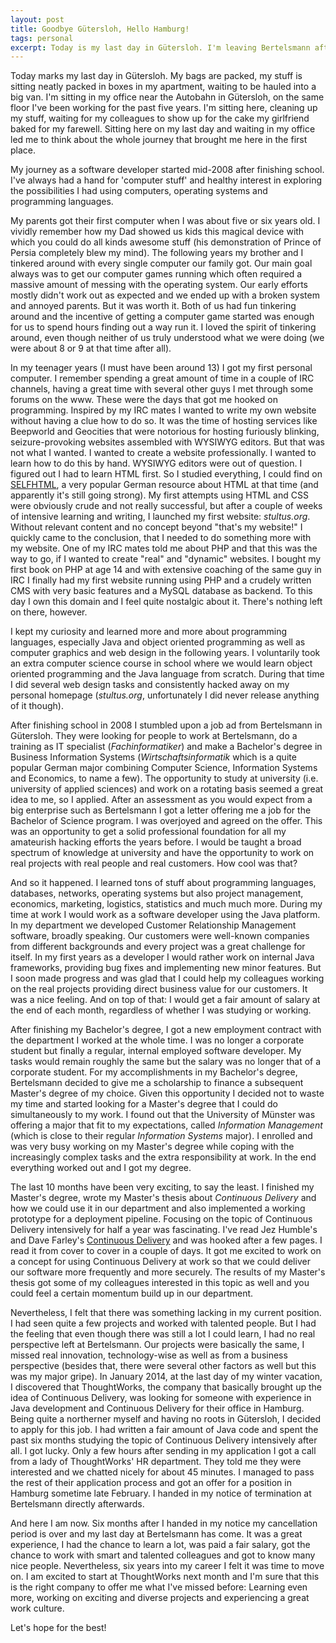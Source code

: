 ```yaml
---
layout: post
title: Goodbye Gütersloh, Hello Hamburg!
tags: personal
excerpt: Today is my last day in Gütersloh. I'm leaving Bertelsmann after six exciting years. This post is about the my previous journey as a software developer and about my future in Hamburg.
---
```


Today marks my last day in Gütersloh. My bags are packed, my stuff is sitting neatly packed in boxes in my apartment, waiting to be hauled into a big van. I'm sitting in my office near the Autobahn in Gütersloh, on the same floor I've been working for the past five years. I'm sitting here, cleaning up my stuff, waiting for my colleagues to show up for the cake my girlfriend baked for my farewell. Sitting here on my last day and waiting in my office led me to think about the whole journey that brought me here in the first place.

My journey as a software developer started mid-2008 after finishing school. I've always had a hand for 'computer stuff' and healthy interest in exploring the possibilities I had using computers, operating systems and programming languages.

My parents got their first computer when I was about five or six years old. I vividly remember how my Dad showed us kids this magical device with which you could do all kinds awesome stuff (his demonstration of Prince of Persia completely blew my mind). The following years my brother and I tinkered around with every single computer our family got. Our main goal always was to get our computer games running which often required a massive amount of messing with the operating system. Our early efforts mostly didn't work out as expected and we ended up with a broken system and annoyed parents. But it was worth it. Both of us had fun tinkering around and the incentive of getting a computer game started was enough for us to spend hours finding out a way run it. I loved the spirit of tinkering around, even though neither of us truly understood what we were doing (we were about 8 or 9 at that time after all).

In my teenager years (I must have been around 13) I got my first personal computer. I remember spending a great amount of time in a couple of IRC channels, having a great time with several other guys I met through some forums on the www. These were the days that got me hooked on programming. Inspired by my IRC mates I wanted to write my own website without having a clue how to do so. It was the time of hosting services like Beepworld and Geocities that were notorious for hosting furiously blinking, seizure-provoking websites assembled with WYSIWYG editors. But that was not what I wanted. I wanted to create a website professionally. I wanted to learn how to do this by hand. WYSIWYG editors were out of question. I figured out I had to learn HTML first. So I studied everything, I could find on [SELFHTML](http://de.selfhtml.org/), a very popular German resource about HTML at that time (and apparently it's still going strong). My first attempts using HTML and CSS were obviously crude and not really successful, but after a couple of weeks of intensive learning and writing, I launched my first website: _stultus.org_. Without relevant content and no concept beyond "that's my website!" I quickly came to the conclusion, that I needed to do something more with my website. One of my IRC mates told me about PHP and that this was the way to go, if I wanted to create "real" and "dynamic" websites. I bought my first book on PHP at age 14 and with extensive coaching of the same guy in IRC I finally had my first website running using PHP and a crudely written CMS with very basic features and a MySQL database as backend. To this day I own this domain and I feel quite nostalgic about it. There's nothing left on there, however.

I kept my curiosity and learned more and more about programming languages, especially Java and object oriented programming as well as computer graphics and web design in the following years. I voluntarily took an extra computer science course in school where we would learn object oriented programming and the Java language from scratch. During that time I did several web design tasks and consistently hacked away on my personal homepage (_stultus.org_, unfortunately I did never release anything of it though).

After finishing school in 2008 I stumbled upon a job ad from Bertelsmann in Gütersloh. They were looking for people to work at Bertelsmann, do a training as IT specialist (_Fachinformatiker_) and make a Bachelor's degree in Business Information Systems (_Wirtschaftsinformatik_ which is a quite popular German major combining Computer Science, Information Systems and Economics, to name a few). The opportunity to study at university (i.e. university of applied sciences) and work on a rotating basis seemed a great idea to me, so I applied. After an assessment as you would expect from a big enterprise such as Bertelsmann I got a letter offering me a job for the Bachelor of Science program. I was overjoyed and agreed on the offer. This was an opportunity to get a solid professional foundation for all my amateurish hacking efforts the years before. I would be taught a broad spectrum of knowledge at university and have the opportunity to work on real projects with real people and real customers. How cool was that?

And so it happened. I learned tons of stuff about programming languages, databases, networks, operating systems but also project management, economics, marketing, logistics, statistics and much much more. During my time at work I would work as a software developer using the Java platform. In my department we developed Customer Relationship Management software, broadly speaking. Our customers were well-known companies from different backgrounds and every project was a great challenge for itself. In my first years as a developer I would rather work on internal Java frameworks, providing bug fixes and implementing new minor features. But I soon made progress and was glad that I could help my colleagues working on the real projects providing direct business value for our customers. It was a nice feeling. And on top of that: I would get a fair amount of salary at the end of each month, regardless of whether I was studying or working.

After finishing my Bachelor's degree, I got a new employment contract with the department I worked at the whole time. I was no longer a corporate student but finally a regular, internal employed software developer. My tasks would remain roughly the same but the salary was no longer that of a corporate student. For my accomplishments in my Bachelor's degree, Bertelsmann decided to give me a scholarship to finance a subsequent Master's degree of my choice. Given this opportunity I decided not to waste my time and started looking for a Master's degree that I could do simultaneously to my work. I found out that the University of Münster was offering a major that fit to my expectations, called _Information Management_ (which is close to their regular _Information Systems_ major). I enrolled and was very busy working on my Master's degree while coping with the increasingly complex tasks and the extra responsibility at work. In the end everything worked out and I got my degree.

The last 10 months have been very exciting, to say the least. I finished my Master's degree, wrote my Master's thesis about _Continuous Delivery_ and how we could use it in our department and also implemented a working prototype for a deployment pipeline. Focusing on the topic of Continuous Delivery intensively for half a year was fascinating. I've read Jez Humble's and Dave Farley's [Continuous Delivery](http://www.amazon.com/gp/product/0321601912) and was hooked after a few pages. I read it from cover to cover in a couple of days. It got me excited to work on a concept for using Continuous Delivery at work so that we could deliver our software more frequently and more securely. The results of my Master's thesis got some of my colleagues interested in this topic as well and you could feel a certain momentum build up in our department.

Nevertheless, I felt that there was something lacking in my current position. I had seen quite a few projects and worked with talented people. But I had the feeling that even though there was still a lot I could learn, I had no real perspective left at Bertelsmann. Our projects were basically the same, I missed real innovation, technology-wise as well as from a business perspective (besides that, there were several other factors as well but this was my major gripe). In January 2014, at the last day of my winter vacation, I discovered that ThoughtWorks, the company that basically brought up the idea of Continuous Delivery, was looking for someone with experience in Java development and Continuous Delivery for their office in Hamburg. Being quite a northerner myself and having no roots in Gütersloh, I decided to apply for this job. I had written a fair amount of Java code and spent the past six months studying the topic of Continuous Delivery intensively after all. I got lucky. Only a few hours after sending in my application I got a call from a lady of ThoughtWorks' HR department. They told me they were interested and we chatted nicely for about 45 minutes. I managed to pass the rest of their application process and got an offer for a position in Hamburg sometime late February. I handed in my notice of termination at Bertelsmann directly afterwards.

And here I am now. Six months after I handed in my notice my cancellation period is over and my last day at Bertelsmann has come. It was a great experience, I had the chance to learn a lot, was paid a fair salary, got the chance to work with smart and talented colleagues and got to know many nice people. Nevertheless, six years into my career I felt it was time to move on. I am excited to start at ThoughtWorks next month and I'm sure that this is the right company to offer me what I've missed before: Learning even more, working on exciting and diverse projects and experiencing a great work culture. 

Let's hope for the best!